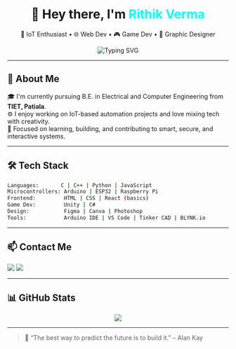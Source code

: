 <h1 align="center">👋 Hey there, I'm <span style="color:#00FFFF">Rithik Verma</span></h1>

<p align="center">
  🔐 IoT Enthusiast • 🌐 Web Dev • 🎮 Game Dev • 🎨 Graphic Designer  
</p>

<p align="center">
  <img src="https://readme-typing-svg.demolab.com?font=Fira+Code&duration=2500&pause=1000&color=Blue&center=true&vCenter=true&width=435&lines=Welcome+to+my+GitHub!;I+build+smart+%26+creative+projects." alt="Typing SVG" />
</p>

---

## 🧠 About Me

🎓 I'm currently pursuing B.E. in Electrical and Computer Engineering from **TIET, Patiala**.  
⚙️ I enjoy working on IoT-based automation projects and love mixing tech with creativity.  
🎯 Focused on learning, building, and contributing to smart, secure, and interactive systems.

---

## 🛠️ Tech Stack

```bash
Languages:       C | C++ | Python | JavaScript
Microcontrollers: Arduino | ESP32 | Raspberry Pi
Frontend:         HTML | CSS | React (basics)
Game Dev:         Unity | C#
Design:           Figma | Canva | Photoshop
Tools:            Arduino IDE | VS Code | Tinker CAD | BLYNK.io
````

---

## 📫 Contact Me

<p>
  <a href="mailto:rock4rithik@gmail.com"><img src="https://img.shields.io/badge/Gmail-red?style=for-the-badge&logo=gmail&logoColor=red"></a>
  <a href="https://www.linkedin.com/in/rithik-verma-74592226a/"><img src="https://img.shields.io/badge/LinkedIn-blue?style=for-the-badge&logo=linkedin&logoColor=white"></a>
</p>

---

## 📊 GitHub Stats

<p align="center">
  <img src="https://github-readme-stats.vercel.app/api?username=rithikverma&show_icons=true&theme=tokyonight&hide_border=true&border_radius=10">
</p>

---

> 🖤 “The best way to predict the future is to build it.” – Alan Kay

